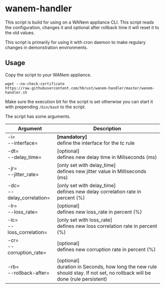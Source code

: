 # wanem-handler

This script is build for using on a WANem appliance CLI. This script reads the configuration, changes it and optional after rollback time it will reset it to the old values.

This script is primarily for using it with cron daemon to make regulary changes in demonstration environments.

## Usage

Copy the script to your WANem appliance.
```
wget --no-check-certificate https://raw.githubusercontent.com/hbrust/wanem-handler/master/wanem-handler.sh
```

Make sure the execution bit for the script is set otherwise you can start it with prepending `/bin/bash` to the script.

The script has some arguments.

| Argument       | Description                  |
|----------------|------------------------------|
| -i=<br>--interface= | **[mandatory]**<br>define the interface for the tc rule |
| -dt=<br>--delay_time= | [optional]<br>defines new delay time in Miliseconds (ms)|
| -jr=<br>--jitter_rate= | [only set with delay_time]<br>defines new jitter value in Milliseconds (ms) |
| -dc=<br>--delay_correlation= | [only set with delay_time]<br>defines new delay correlation rate in percent (%) |
| -lr=<br>--loss_rate= | [optional]<br>defines new loss_rate in percent (%)      |
| -lc=<br>--loss_correlation= | [only set with loss_rate]<br>defines new loss correlation rate in percent (%)       |
| -cr=<br>--corruption_rate=  | [optional]<br>defines new corruption rate in percent (%)     |
| -rb=<br>--rollback-after= | [optional]<br>duration in Seconds, how long the new rule should stay. If not set, no rollback will be done (rule persistent)       |
